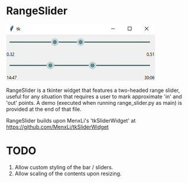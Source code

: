 # RangeSlider

![visual example](./README_image.png "Example from the RangeSlider demo")

RangeSlider is a tkinter widget that features a two-headed range slider, useful for any situation that requires a user to mark approximate 'in' and 'out' points.
A demo (executed when running range_slider.py as main) is provided at the end of that file.

RangeSlider builds upon MenxLi's 'tkSliderWidget' at https://github.com/MenxLi/tkSliderWidget

# TODO

1. Allow custom styling of the bar / sliders.
2. Allow scaling of the contents upon resizing.